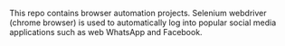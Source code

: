 This repo contains browser automation projects.
Selenium webdriver (chrome browser) is used to automatically log into popular social media applications such as web WhatsApp and Facebook.
